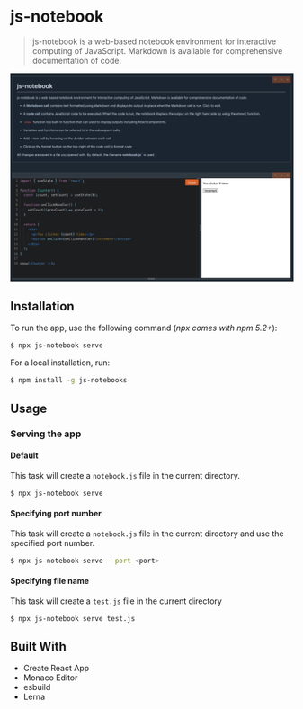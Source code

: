 # js-notebook

> js-notebook is a web-based notebook environment for interactive computing of JavaScript. Markdown is available for comprehensive documentation of code.

![js-notebook example](docs/resources/example-image.jpg 'js-notebook example')

## Installation

To run the app, use the following command (_npx comes with npm 5.2+_):

```bash
$ npx js-notebook serve
```

For a local installation, run:

```bash
$ npm install -g js-notebooks
```

## Usage

### Serving the app

#### Default

This task will create a `notebook.js` file in the current directory.

```bash
$ npx js-notebook serve
```

#### Specifying port number

This task will create a `notebook.js` file in the current directory and use the specified port number.

```bash
$ npx js-notebook serve --port <port>
```

#### Specifying file name

This task will create a `test.js` file in the current directory

```bash
$ npx js-notebook serve test.js
```

## Built With

- Create React App
- Monaco Editor
- esbuild
- Lerna
